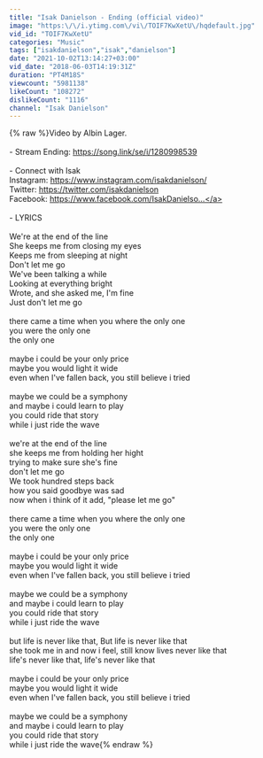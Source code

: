 ```yaml
---
title: "Isak Danielson - Ending (official video)"
image: "https:\/\/i.ytimg.com\/vi\/TOIF7KwXetU\/hqdefault.jpg"
vid_id: "TOIF7KwXetU"
categories: "Music"
tags: ["isakdanielson","isak","danielson"]
date: "2021-10-02T13:14:27+03:00"
vid_date: "2018-06-03T14:19:31Z"
duration: "PT4M18S"
viewcount: "5981138"
likeCount: "108272"
dislikeCount: "1116"
channel: "Isak Danielson"
---
```

{% raw %}Video by Albin Lager. <br /><br />- Stream Ending: <a rel="nofollow" target="blank" href="https://song.link/se/i/1280998539">https://song.link/se/i/1280998539</a><br /><br />- Connect with Isak<br />Instagram: <a rel="nofollow" target="blank" href="https://www.instagram.com/isakdanielson/">https://www.instagram.com/isakdanielson/</a><br />Twitter: <a rel="nofollow" target="blank" href="https://twitter.com/isakdanielson">https://twitter.com/isakdanielson</a><br />Facebook: <a rel="nofollow" target="blank" href="https://www.facebook.com/IsakDanielso...">https://www.facebook.com/IsakDanielso...</a><br /><br />- LYRICS<br /><br />We're at the end of the line<br />She keeps me from closing my eyes<br />Keeps me from sleeping at night<br />Don't let me go<br />We've been talking a while<br />Looking at everything bright<br />Wrote, and she asked me, I'm fine<br />Just don't let me go<br /><br />there came a time when you where the only one<br />you were the only one<br />the only one<br /><br />maybe i could be your only price<br />maybe you would light it wide<br />even when I've fallen back, you still believe i tried<br /><br />maybe we could be a symphony<br />and maybe i could learn to play<br />you could ride that story<br />while i just ride the wave<br /><br />we're at the end of the line<br />she keeps me from holding her hight<br />trying to make sure she's fine<br />don't let me go<br />We took hundred steps back<br />how you said goodbye was sad<br />now when i think of it add, &quot;please let me go&quot;<br /><br />there came a time when you where the only one<br />you were the only one<br />the only one<br /><br />maybe i could be your only price<br />maybe you would light it wide<br />even when I've fallen back, you still believe i tried<br /><br />maybe we could be a symphony<br />and maybe i could learn to play<br />you could ride that story<br />while i just ride the wave<br /><br />but life is never like that, But life is never like that<br />she took me in and now i feel, still know lives never like that<br />life's never like that, life's never like that<br /><br />maybe i could be your only price<br />maybe you would light it wide<br />even when I've fallen back, you still believe i tried<br /><br />maybe we could be a symphony<br />and maybe i could learn to play<br />you could ride that story<br />while i just ride the wave{% endraw %}

